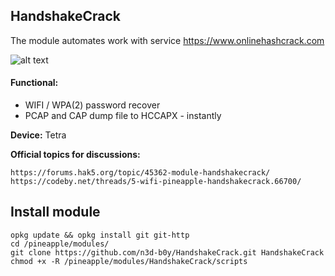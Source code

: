 ## HandshakeCrack
The module automates work with service https://www.onlinehashcrack.com

![alt text](https://i.ibb.co/dQSp27s/Handshake-Crack.png)

#### Functional:
- WIFI / WPA(2) password recover
- PCAP and CAP dump file to HCCAPX - instantly

**Device:** Tetra

**Official topics for discussions:**
```
https://forums.hak5.org/topic/45362-module-handshakecrack/
https://codeby.net/threads/5-wifi-pineapple-handshakecrack.66700/
```

## Install module

```
opkg update && opkg install git git-http
cd /pineapple/modules/
git clone https://github.com/n3d-b0y/HandshakeCrack.git HandshakeCrack
chmod +x -R /pineapple/modules/HandshakeCrack/scripts
```
